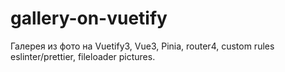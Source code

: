 # gallery-on-vuetify
Галерея из фото на Vuetify3, Vue3, Pinia, router4, custom rules eslinter/prettier, fileloader pictures.
